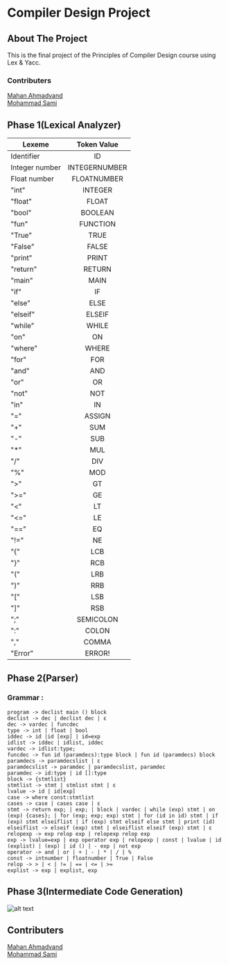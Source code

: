 # Compiler Design Project
## About The Project
This is the final project of the Principles of Compiler Design course using Lex & Yacc.
### Contributers
[Mahan Ahmadvand](https://github.com/2000mahan) <br />
[Mohammad Sami](https://github.com/MohammadMDSA) <br />

## Phase 1(Lexical Analyzer)
| Lexeme        | Token Value   |
| ------------- |:-------------:|
| Identifier    | ID |
| Integer number| INTEGERNUMBER |
| Float number  | FLOATNUMBER   |
| "int"         | INTEGER       |
| "float"       | FLOAT         |
| "bool"        | BOOLEAN       |
| "fun"         | FUNCTION      |
| "True"        | TRUE          |
| "False"       | FALSE         |
| "print"       | PRINT         |
| "return"      | RETURN        |
| "main"        | MAIN          |
| "if"          | IF            |
| "else"        | ELSE          |
| "elseif"      | ELSEIF        |
| "while"       | WHILE         |
| "on"          | ON            |
| "where"       | WHERE         |
| "for"         | FOR           |
| "and"         | AND           |
| "or"          | OR            |
| "not"         | NOT           |
| "in"          | IN            |
| "="           | ASSIGN        |
| "+"           | SUM           |
| "-"           | SUB           |  
| "*"           | MUL           |
| "/"           | DIV           |
| "%"           | MOD           |
| ">"           | GT            | 
| ">="          | GE            |
| "<"           | LT            |
| "<="          | LE            |
| "=="          | EQ            |
| "!="          | NE            |
| "{"           | LCB           |
| "}"           | RCB           |
| "("           | LRB           |
| ")"           | RRB           |
| "\["          | LSB           |
| "\]"          | RSB           |
| ";"           | SEMICOLON     |
| ":"           | COLON         |
| ","           | COMMA         |
| "Error"       | ERROR!        |

## Phase 2(Parser)
### Grammar :
`program -> declist main () block` <br />
`declist -> dec | declist dec | ε` <br />
`dec -> vardec | funcdec` <br />
`type -> int | float | bool` <br />
`iddec -> id |id [exp] | id=exp` <br />
`idlist -> iddec | idlist, iddec` <br />
`vardec -> idlist:type;` <br />
`funcdec -> fun id (paramdecs):type block | fun id (paramdecs) block` <br />
`paramdecs -> paramdecslist | ε` <br />
`paramdecslist -> paramdec | paramdecslist, paramdec` <br />
`paramdec -> id:type | id []:type` <br />
`block -> {stmtlist}` <br />
`stmtlist -> stmt | stmlist stmt | ε` <br />
`lvalue -> id | id[exp]` <br />
`case -> where const:stmtlist` <br />
`cases -> case | cases case | ε` <br />
`stmt -> return exp; | exp; | block | vardec | while (exp) stmt | on (exp) {cases}; | for (exp; exp; exp) stmt | for (id in id) stmt | if (exp) stmt elseiflist | if (exp) stmt elseif else stmt | print (id)` <br />
`elseiflist -> elseif (exp) stmt | elseiflist elseif (exp) stmt | ε` <br />
`relopexp -> exp relop exp | relopexp relop exp` <br />
`exp -> lvalue=exp | exp operator exp | relopexp | const | lvalue | id (explist) | (exp) | id () | - exp | not exp` <br />
`operator -> and | or | + | - | * | / | %` <br />
`const -> intnumber | floatnumber | True | False` <br />
`relop -> > | < | != | == | <= | >=` <br />
`explist -> exp | explist, exp` <br />

## Phase 3(Intermediate Code Generation)
![alt text](https://s4.uupload.ir/files/phase3_4te.png)

## Contributers
[Mahan Ahmadvand](https://github.com/2000mahan) <br />
[Mohammad Sami](https://github.com/MohammadMDSA) <br />
